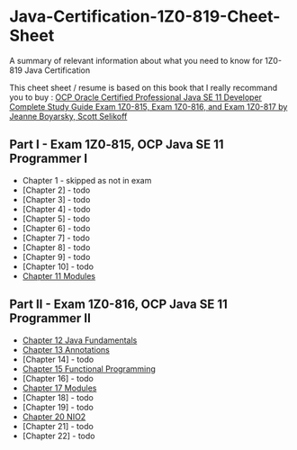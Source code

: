 # Java-Certification-1Z0-819-Cheet-Sheet
A summary of relevant information about what you need to know for 1Z0-819 Java Certification

This cheet sheet / resume is based on this book that I really recommand you to buy : [OCP Oracle Certified Professional Java SE 11 Developer Complete Study Guide Exam 1Z0-815, Exam 1Z0-816, and Exam 1Z0-817 by Jeanne Boyarsky, Scott Selikoff](https://www.wiley.com/en-gb/OCP+Oracle+Certified+Professional+Java+SE+11+Developer+Complete+Study+Guide%3A+Exam+1Z0+815%2C+Exam+1Z0+816%2C+and+Exam+1Z0+817-p-9781119619130)
## Part I - Exam 1Z0‐815, OCP Java SE 11 Programmer I
  - Chapter 1 - skipped as not in exam
  - [Chapter 2] - todo
  - [Chapter 3] - todo
  - [Chapter 4] - todo
  - [Chapter 5] - todo
  - [Chapter 6] - todo
  - [Chapter 7] - todo
  - [Chapter 8] - todo
  - [Chapter 9] - todo
  - [Chapter 10] - todo
  - [Chapter 11 Modules](https://github.com/mateisilviu/Java-Certification-1Z0-819-Cheet-Sheet/blob/main/Chapter%2011%20Modules.md)  

## Part II - Exam 1Z0-816, OCP Java SE 11 Programmer II
  - [Chapter 12 Java Fundamentals](https://github.com/mateisilviu/Java-Certification-1Z0-819-Cheet-Sheet/blob/main/Chapter%2012%20Java%20Fundamentals.md)
  - [Chapter 13 Annotations](https://github.com/mateisilviu/Java-Certification-1Z0-819-Cheet-Sheet/blob/main/Chapter%2013%20Annotations.md)
  - [Chapter 14] - todo
  - [Chapter 15 Functional Programming](https://github.com/mateisilviu/Java-Certification-1Z0-819-Cheet-Sheet/blob/main/Chapter%2015%20Functional%20Programming.md)
  - [Chapter 16] - todo
  - [Chapter 17 Modules](https://github.com/mateisilviu/Java-Certification-1Z0-819-Cheet-Sheet/blob/main/Chapter%2017%20Modules.md)
  - [Chapter 18] - todo
  - [Chapter 19] - todo
  - [Chapter 20 NIO2](https://github.com/mateisilviu/Java-Certification-1Z0-819-Cheet-Sheet/blob/main/Chapter%2020%20NIO2.md)  
  - [Chapter 21] - todo
  - [Chapter 22] - todo


  
  
